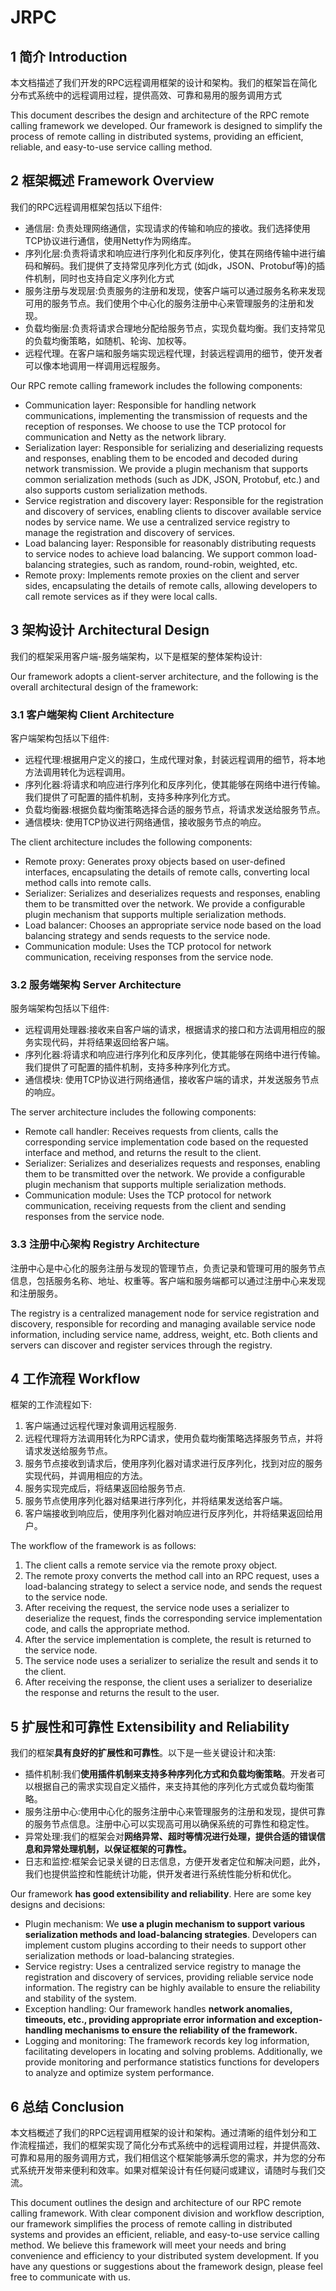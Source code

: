 # JRPC
## 1 简介 Introduction

本文档描述了我们开发的RPC远程调用框架的设计和架构。我们的框架旨在简化分布式系统中的远程调用过程，提供高效、可靠和易用的服务调用方式

This document describes the design and architecture of the RPC remote calling framework we developed. Our framework is designed to simplify the process of remote calling in distributed systems, providing an efficient, reliable, and easy-to-use service calling method.

## 2 框架概述 Framework Overview

我们的RPC远程调用框架包括以下组件:

+ 通信层: 负责处理网络通信，实现请求的传输和响应的接收。我们选择使用TCP协议进行通信，使用Netty作为网络库。
+ 序列化层:负责将请求和响应进行序列化和反序列化，使其在网络传输中进行编码和解码。我们提供了支持常见序列化方式 (如jdk，JSON、Protobuf等)的插件机制，同时也支持自定义序列化方式
+ 服务注册与发现层:负责服务的注册和发现，使客户端可以通过服务名称来发现可用的服务节点。我们使用个中心化的服务注册中心来管理服务的注册和发现。
+ 负载均衡层:负责将请求合理地分配给服务节点，实现负载均衡。我们支持常见的负载均衡策略，如随机、轮询、加权等。
+ 远程代理。在客户端和服务端实现远程代理，封装远程调用的细节，使开发者可以像本地调用一样调用远程服务。

Our RPC remote calling framework includes the following components:

+ Communication layer: Responsible for handling network communications, implementing the transmission of requests and the reception of responses. We choose to use the TCP protocol for communication and Netty as the network library.
+ Serialization layer: Responsible for serializing and deserializing requests and responses, enabling them to be encoded and decoded during network transmission. We provide a plugin mechanism that supports common serialization methods (such as JDK, JSON, Protobuf, etc.) and also supports custom serialization methods.
+ Service registration and discovery layer: Responsible for the registration and discovery of services, enabling clients to discover available service nodes by service name. We use a centralized service registry to manage the registration and discovery of services.
+ Load balancing layer: Responsible for reasonably distributing requests to service nodes to achieve load balancing. We support common load-balancing strategies, such as random, round-robin, weighted, etc.
+ Remote proxy: Implements remote proxies on the client and server sides, encapsulating the details of remote calls, allowing developers to call remote services as if they were local calls.

## 3 架构设计 Architectural Design

我们的框架采用客户端-服务端架构，以下是框架的整体架构设计:

Our framework adopts a client-server architecture, and the following is the overall architectural design of the framework:

### 3.1 客户端架构 Client Architecture

客户端架构包括以下组件:

+ 远程代理:根据用户定义的接口，生成代理对象，封装远程调用的细节，将本地方法调用转化为远程调用。
+ 序列化器:将请求和响应进行序列化和反序列化，使其能够在网络中进行传输。我们提供了可配置的插件机制，支持多种序列化方式。
+ 负载均衡器:根据负载均衡策略选择合适的服务节点，将请求发送给服务节点。
+ 通信模块: 使用TCP协议进行网络通信，接收服务节点的响应。

The client architecture includes the following components:

- Remote proxy: Generates proxy objects based on user-defined interfaces, encapsulating the details of remote calls, converting local method calls into remote calls.
- Serializer: Serializes and deserializes requests and responses, enabling them to be transmitted over the network. We provide a configurable plugin mechanism that supports multiple serialization methods.
- Load balancer: Chooses an appropriate service node based on the load balancing strategy and sends requests to the service node.
- Communication module: Uses the TCP protocol for network communication, receiving responses from the service node.

### 3.2 服务端架构 Server Architecture

服务端架构包括以下组件:

+ 远程调用处理器:接收来自客户端的请求，根据请求的接口和方法调用相应的服务实现代码，并将结果返回给客户端。
+ 序列化器:将请求和响应进行序列化和反序列化，使其能够在网络中进行传输。我们提供了可配置的插件机制，支持多种序列化方式。
+ 通信模块: 使用TCP协议进行网络通信，接收客户端的请求，并发送服务节点的响应。

The server architecture includes the following components:

- Remote call handler: Receives requests from clients, calls the corresponding service implementation code based on the requested interface and method, and returns the result to the client.
- Serializer: Serializes and deserializes requests and responses, enabling them to be transmitted over the network. We provide a configurable plugin mechanism that supports multiple serialization methods.
- Communication module: Uses the TCP protocol for network communication, receiving requests from the client and sending responses from the service node.

### 3.3 注册中心架构 Registry Architecture

注册中心是中心化的服务注册与发现的管理节点，负责记录和管理可用的服务节点信息，包括服务名称、地址、权重等。客户端和服务端都可以通过注册中心来发现和注册服务。

The registry is a centralized management node for service registration and discovery, responsible for recording and managing available service node information, including service name, address, weight, etc. Both clients and servers can discover and register services through the registry.

## 4 工作流程 Workflow

框架的工作流程如下:

1. 客户端通过远程代理对象调用远程服务.
2. 远程代理将方法调用转化为RPC请求，使用负载均衡策略选择服务节点，并将请求发送给服务节点。
3. 服务节点接收到请求后，使用序列化器对请求进行反序列化，找到对应的服务实现代码，并调用相应的方法。
4. 服务实现完成后，将结果返回给服务节点.
5. 服务节点使用序列化器对结果进行序列化，并将结果发送给客户端。
6. 客户端接收到响应后，使用序列化器对响应进行反序列化，并将结果返回给用户。

The workflow of the framework is as follows:

1. The client calls a remote service via the remote proxy object.
2. The remote proxy converts the method call into an RPC request, uses a load-balancing strategy to select a service node, and sends the request to the service node.
3. After receiving the request, the service node uses a serializer to deserialize the request, finds the corresponding service implementation code, and calls the appropriate method.
4. After the service implementation is complete, the result is returned to the service node.
5. The service node uses a serializer to serialize the result and sends it to the client.
6. After receiving the response, the client uses a serializer to deserialize the response and returns the result to the user.

## 5 扩展性和可靠性 Extensibility and Reliability

我们的框架**具有良好的扩展性和可靠性**。以下是一些关键设计和决策:

+ 插件机制:我们**使用插件机制来支持多种序列化方式和负载均衡策略**。开发者可以根据自己的需求实现自定义插件，来支持其他的序列化方式或负载均衡策略。
+ 服务注册中心:使用中心化的服务注册中心来管理服务的注册和发现，提供可靠的服务节点信息。注册中心可以实现高可用以确保系统的可靠性和稳定性。
+ 异常处理:我们的框架会对**网络异常、超时等情况进行处理，提供合适的错误信息和异常处理机制，以保证框架的可靠性。**
+ 日志和监控:框架会记录关键的日志信息，方便开发者定位和解决问题，此外，我们也提供监控和性能统计功能，供开发者进行系统性能分析和优化。

Our framework **has good extensibility and reliability**. Here are some key designs and decisions:

- Plugin mechanism: We **use a plugin mechanism to support various serialization methods and load-balancing strategies**. Developers can implement custom plugins according to their needs to support other serialization methods or load-balancing strategies.
- Service registry: Uses a centralized service registry to manage the registration and discovery of services, providing reliable service node information. The registry can be highly available to ensure the reliability and stability of the system.
- Exception handling: Our framework handles **network anomalies, timeouts, etc., providing appropriate error information and exception-handling mechanisms to ensure the reliability of the framework.**
- Logging and monitoring: The framework records key log information, facilitating developers in locating and solving problems. Additionally, we provide monitoring and performance statistics functions for developers to analyze and optimize system performance.

## 6 总结 Conclusion

本文档概述了我们的RPC远程调用框架的设计和架构。通过清晰的组件划分和工作流程描述，我们的框架实现了简化分布式系统中的远程调用过程，并提供高效、可靠和易用的服务调用方式，我们相信这个框架能够满乐您的需求，并为您的分布式系统开发带来便利和效率。如果对框架设计有任何疑问或建议，请随时与我们交流。

This document outlines the design and architecture of our RPC remote calling framework. With clear component division and workflow description, our framework simplifies the process of remote calling in distributed systems and provides an efficient, reliable, and easy-to-use service calling method. We believe this framework will meet your needs and bring convenience and efficiency to your distributed system development. If you have any questions or suggestions about the framework design, please feel free to communicate with us.